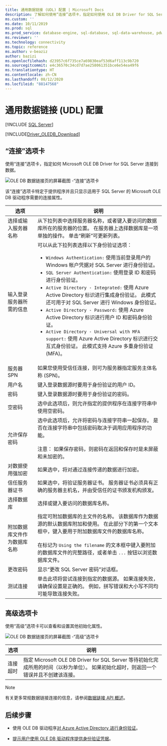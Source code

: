 ```yaml
---
title: 通用数据链接 (UDL) 配置 | Microsoft Docs
description: 了解如何使用“连接”选项卡，指定如何使用 OLE DB Driver for SQL Server 连接到数据。
ms.custom: ''
ms.date: 10/11/2019
ms.prod: sql
ms.prod_service: database-engine, sql-database, sql-data-warehouse, pdw
ms.reviewer: ''
ms.technology: connectivity
ms.topic: reference
ms.author: v-beaziz
author: bazizi
ms.openlocfilehash: d23957c6f735ce7a69830eaf53d6aff113c9b720
ms.sourcegitcommit: e4c36570c34cd7d7ae258061351bce6e54ea49f6
ms.translationtype: HT
ms.contentlocale: zh-CN
ms.lasthandoff: 08/12/2020
ms.locfileid: "88147568"
---
```

# <a name="universal-data-link-udl-configuration"></a>通用数据链接 (UDL) 配置
[!INCLUDE [SQL Server](../../../includes/applies-to-version/sql-asdb-asdbmi-asa-pdw.md)]

[!INCLUDE[Driver_OLEDB_Download](../../../includes/driver_oledb_download.md)]

## <a name="connection-tab"></a>“连接”选项卡
使用“连接”选项卡，指定如何 Microsoft OLE DB Driver for SQL Server 连接到数据。

![OLE DB 数据链接页的屏幕截图 -“连接”选项卡](../media/data-link-pages-connection-tab.png)

该“连接”选项卡特定于提供程序并且只显示适用于 SQL Server 的 Microsoft OLE DB 驱动程序需要的连接属性。

|选项|说明|
|---   |---        |
|选择或输入服务器名称|从下拉列表中选择服务器名称，或者键入要访问的数据库所在的服务器的位置。 在服务器上选择数据库是一项单独的操作。 单击“刷新”可更新列表。
|输入登录服务器所需的信息|可以从此下拉列表选择以下身份验证选项： <ul><li>`Windows Authentication:` 使用当前登录用户的 Windows 帐户凭据对 SQL Server 进行身份验证。</li><li>`SQL Server Authentication:` 使用登录 ID 和密码进行身份验证。</li><li>`Active Directory - Integrated:` 使用 Azure Active Directory 标识进行集成身份验证。 此模式还可用于对 SQL Server 进行 Windows 身份验证。</li><li>`Active Directory - Password:` 使用 Azure Active Directory 标识进行用户 ID 和密码身份验证。</li><li>`Active Directory - Universal with MFA support:` 使用 Azure Active Directory 标识进行交互式身份验证。 此模式支持 Azure 多重身份验证 (MFA)。</li></ul>|
|服务器 SPN|如果您使用受信任连接，则可为服务器指定服务主体名称 (SPN)。|
|用户名|键入登录数据源时要用于身份验证的用户 ID。|
|密码|键入登录数据源时要用于身份验证的密码。|
|空密码|选中此选项后，则允许指定的提供程序在连接字符串中使用空密码。|
|允许保存密码|选中此选项后，允许将密码与连接字符串一起保存。 是否在连接字符串中包括密码取决于调用应用程序的功能。 <br/><br/>注意：  如果保存密码，则密码在返回和保存时是未屏蔽和未加密的。|
|对数据使用强加密|如果选中，将对通过连接传递的数据进行加密。|
|信任服务器证书|如果选中，将验证服务器证书。 服务器证书必须具有正确的服务器主机名，并由受信任的证书颁发机构颁发。|
|选择数据库|选择或键入要访问的数据库名称。|
|附加数据库文件作为数据库名称|指定可附加数据库的主文件的名称。 该数据库作为数据源的默认数据库附加和使用。 在此部分下的第一个文本框中，键入要用于附加数据库文件的数据库名称。<br/><br/>在标记为 `Using the filename` 的文本框中键入要附加的数据库文件的完整路径，或者单击 `...` 按钮以浏览数据库文件。|
|更改密码|显示“更改 SQL Server 密码”对话框。 |
|测试连接|单击此项将尝试连接到指定的数据源。 如果连接失败，请确保设置是正确的。 例如，拼写错误和大小写不同均可能导致连接失败。|

## <a name="advanced-tab"></a>高级选项卡
使用“高级”选项卡可以查看和设置其他初始化属性。

![OLE DB 数据链接页的屏幕截图 -“高级”选项卡](../media/data-link-pages-advanced-tab.png)

|选项|说明|
|---   |---        |
| 连接超时 | 指定 Microsoft OLE DB Driver for SQL Server 等待初始化完成所用的时间（以秒为单位）。 如果初始化超时，则返回一个错误并且不创建该连接。|


> [!NOTE]  
>  有关更多常规数据链接连接的信息，请参阅[数据链接 API 概述](https://go.microsoft.com/fwlink/?linkid=2067432)。

## <a name="next-steps"></a>后续步骤
- 使用 OLE DB 驱动程序[对 Azure Active Directory 进行身份验证](../features/using-azure-active-directory.md)。

- [提示用户使用 OLE DB 驱动程序提供身份验证凭据](../help-topics/sql-server-login-dialog.md)。